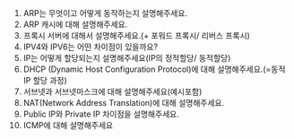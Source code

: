 1. ARP는 무엇이고 어떻게 동작하는지 설명해주세요.
2. ARP 캐시에 대해 설명해주세요.
3. 프록시 서버에 대해서 설명해주세요.(+ 포워드 프록시/ 리버스 프록시)
4. IPV4와 IPV6는 어떤 차이점이 있을까요?
5. IP는 어떻게 할당되는지 설명해주세요(IP의 정적할당/ 동적할당)
6. DHCP (Dynamic Host Configuration Protocol)에 대해 설명해주세요.(=동적 IP 할당 과정)
7. 서브넷과 서브넷마스크에 대해 설명해주세요(예시포함)
8. NAT(Network Address Translation)에 대해 설명해주세요.
9. Public IP와 Private IP 차이점을 설명해주세요.
10. ICMP에 대해 설명해주세요
